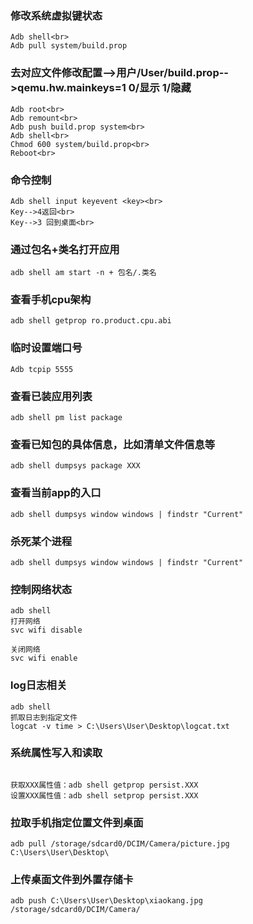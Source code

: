 ### 修改系统虚拟键状态
```
Adb shell<br>
Adb pull system/build.prop 
```
### 去对应文件修改配置-->用户/User/build.prop-->qemu.hw.mainkeys=1 0/显示 1/隐藏
```
Adb root<br>
Adb remount<br>
Adb push build.prop system<br>
Adb shell<br>
Chmod 600 system/build.prop<br>
Reboot<br>
```
### 命令控制
```
Adb shell input keyevent <key><br>
Key-->4返回<br>
Key-->3 回到桌面<br>
```

### 通过包名+类名打开应用
```
adb shell am start -n + 包名/.类名
```

### 查看手机cpu架构
```
adb shell getprop ro.product.cpu.abi
```

### 临时设置端口号
```
Adb tcpip 5555
```

### 查看已装应用列表
```
adb shell pm list package
```

### 查看已知包的具体信息，比如清单文件信息等
```
adb shell dumpsys package XXX
```

### 查看当前app的入口
```
adb shell dumpsys window windows | findstr "Current"
```

### 杀死某个进程
```
adb shell dumpsys window windows | findstr "Current"
```

### 控制网络状态
```
adb shell
打开网络
svc wifi disable

关闭网络
svc wifi enable
```

### log日志相关
```
adb shell 
抓取日志到指定文件
logcat -v time > C:\Users\User\Desktop\logcat.txt

```

### 系统属性写入和读取
``` 

获取XXX属性值：adb shell getprop persist.XXX
设置XXX属性值：adb shell setprop persist.XXX

```

### 拉取手机指定位置文件到桌面
```
adb pull /storage/sdcard0/DCIM/Camera/picture.jpg C:\Users\User\Desktop\
```

### 上传桌面文件到外置存储卡
```
adb push C:\Users\User\Desktop\xiaokang.jpg /storage/sdcard0/DCIM/Camera/
```